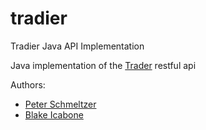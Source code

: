 # tradier
Tradier Java API Implementation

Java implementation of the <a href="https://developer.tradier.com">Trader</a> restful api

Authors:
* <a href="https://github.com/pschmeltzer">Peter Schmeltzer</a>
* <a href="https://github.com/bicabone">Blake Icabone</a>
